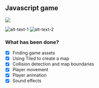 ## Javascript game

![](https://github.com/RowinRuizendaal/portfolio-game/blob/master/src/assets/readme/game.png?raw=true)

![alt-text-1](https://github.com/RowinRuizendaal/portfolio-game/blob/master/src/assets/readme/mobile.png?raw=true "title-1") ![alt-text-2](https://github.com/RowinRuizendaal/portfolio-game/blob/master/src/assets/readme/mobile-2.png?raw=true "title-2")


### What has been done?

- [x] Finding game assets
- [x] Using Tiled to create a map
- [x] Collision detection and map boundaries
- [x] Player movement
- [x] Player animation
- [x] Sound effects
